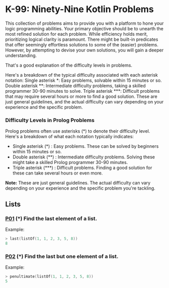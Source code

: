 # K-99: Ninety-Nine Kotlin Problems

This collection of problems aims to provide you with a platform to hone your logic programming abilities. Your primary objective should be to unearth the most refined solution for each problem. While efficiency holds merit, prioritizing logical clarity is paramount. There might be built-in predicates that offer seemingly effortless solutions to some of the (easier) problems. However, by attempting to devise your own solutions, you will gain a deeper understanding.

That's a good explanation of the difficulty levels in problems.

Here's a breakdown of the typical difficulty associated with each asterisk notation:
Single asterisk *: Easy problems, solvable within 15 minutes or so. 
Double asterisk **: Intermediate difficulty problems, taking a skilled programmer 30-90 minutes to solve. 
Triple asterisk ***: Difficult problems that may require several hours or more to find a good solution. 
These are just general guidelines, and the actual difficulty can vary depending on your experience and the specific problem.

### Difficulty Levels in Prolog Problems

Prolog problems often use asterisks (*) to denote their difficulty level. Here's a breakdown of what each notation typically indicates:

* Single asterisk (*) : Easy problems. These can be solved by beginners within 15 minutes or so.
* Double asterisk (**) : Intermediate difficulty problems. Solving these might take a skilled Prolog programmer 30-90 minutes.
* Triple asterisk (***) : Difficult problems.  Finding a good solution for these can take several hours or even more.

**Note:** These are just general guidelines. The actual difficulty can vary depending on your experience and the specific problem you're tackling.

## Lists

### [P01][] (*) Find the last element of a list.
Example:
``` kotlin
> last(listOf(1, 1, 2, 3, 5, 8))
8
```

### [P02][] (*) Find the last but one element of a list.
Example:
``` kotlin
> penultimate(listOf(1, 1, 2, 3, 5, 8))
5
```







[P01]: https://github.com/ahmt42/99-kotlin
[P02]: https://github.com/ahmt42/99-kotlin
